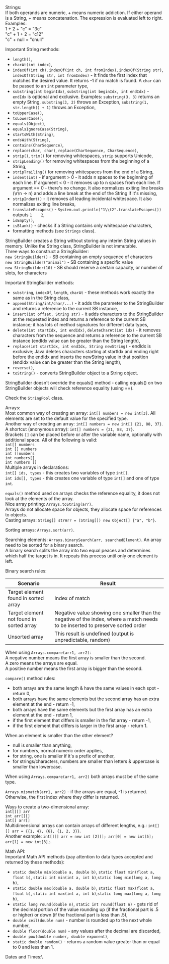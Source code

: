 Strings:\
If both operands are numeric, + means numeric addiction. If either operand is a String, + means concatenation.
The expression is evaluated left to right. Examples:\
1 + 2 + "c" = "3c"\
"c" + 1 + 2 = "c12"\
"c" + null = "cnull"

Important String methods:
* `length()`,
* `charAt(int index)`,
* `indexOf(int ch)`, `indexOf(int ch, int fromIndex)`, `indexOf(String str)`, `indexOf(String str, int fromIndex)` - 
It finds the first index that matches the desired value. It returns -1 if no match is found. 
A `char` can be passed to an `int` parameter type,
* `substring(int beginIdx)`, `substring(int beginIdx, int endIdx)` - `endIdx` is optional and exclusive. Examples:
`substring(3, 3)` returns an empty String, `substring(3, 2)` throws an Exception, 
`substring(1, str.length() + 1)` throws an Exception,
* `toUpperCase()`,
* `toLowerCase()`,
* `equals(Object)`,
* `equalsIgnoreCase(String)`,
* `startsWith(String)`,
* `endsWith(String)`,
* `contains(CharSequence)`,
* `replace(char, char)`, `replace(CharSequence, CharSequence)`,
* `strip()`, `trim()` for removing whitespaces, `strip` supports Unicode,
* `stripLeading()` for removing whitespaces from the beginning of a String,
* `stripTrailing()` for removing whitespaces from the end of a String,
* `indent(int)` - if argument > 0 - it adds n spaces to the beginning of each line. If argument < 0 - it removes up to n spaces
from each line. If argument == 0 - there's no change. It also normalizes exiting line breaks (\r\n -> n) and adds a line break 
at the end of the String if it's missing,
* `stripIndent()` - it removes all leading incidental whitespace. It also normalizes exiting line breaks,
* `translateEscapes()` - `System.out.println("1\\t2".translateEscapes())` outputs `1    2`,
* `isEmpty()`,
* `isBlank()` - checks if a String contains only whitespace characters,
* formatting methods (see `Strings` class).

StringBuilder creates a String without storing any interim String values in memory. Unlike the String class, StringBuilder
is not immutable.\
Three ways to construct a StringBuilder:\
`new StringBuilder()` - SB containing an empty sequence of characters\
`new StringBuilder("animal")` - SB containing a specific value\
`new StringBuilder(10)` - SB should reserve a certain capacity, or number of slots, for characters

Important StringBuilder methods:
* `substring`, `indexOf`, `length`, `charAt` - these methods work exactly the same as in the String class,
* `append(String/int/char/...)` - it adds the parameter to the StringBuilder and returns a reference to the current SB instance,
* `insert(int offset, String str)` - it adds characters to the StringBuilder at the requested index and returns a reference 
to the current SB instance; it has lots of method signatures for different data types,
* `delete(int startIdx, int endIdx)`, `deleteCharAt(int idx)` -  it removes characters from the sequence 
and returns a reference to the current SB instance (endIdx value can be greater than the String length),
* `replace(int startIdx, int endIdx, String newString)` - endIdx is exclusive; Java deletes characters starting at startIdx
and ending right before the endIdx and inserts the newString value in that position (endIdx value can be greater than the String length),
* `reverse()`,
* `toString()` - converts StringBuilder object to a String object.

StringBuilder doesn't override the equals() method - calling equals() on two StringBuilder objects will check 
reference equality (using ==).

Check the `StringPool` class.

Arrays:\
Most common way of creating an array: `int[] numbers = new int[3]`. All elements are set to the default value for the
specified type.\
Another way of creating an array: `int[] numbers = new int[] {21, 88, 37}`.\
A shortcut (anonymous array): `int[] numbers = {21, 88, 37}`.\
Brackets `[]` can be placed before or after the variable name, optionally with additional space. All of the following is valid:\
`int[] numbers`\
`int [] numbers`\
`int []numbers`\
`int numbers[]`\
`int numbers []`\
Multiple arrays in declarations:\
`int[] ids, types` - this creates two variables of type `int[]`.\
`int ids[], types` - this creates one variable of type `int[]` and one of type `int`.

`equals()` method used on arrays checks the reference equality, it does not look at the elements of the array.\
Nice array printing: `Arrays.toString(arr)`.\
Arrays do not allocate space for objects, they allocate space for references to objects.\
Casting arrays: `String[] strArr = (String[]) new Object[] {"a", "b"}`.

Sorting arrays: `Arrays.sort(arr)`.

Searching elements: `Arrays.binarySearch(arr, searchedElement)`. An array need to be sorted for a binary search.\
A binary search splits the array into two equal peaces and determines which half the target is in. It repeats this process
until only one element is left.

Binary search rules:

| Scenario                                 | Result                                                                                                                         |
|------------------------------------------|--------------------------------------------------------------------------------------------------------------------------------|
| Target element found in sorted array     | Index of match                                                                                                                 |
| Target element not found in sorted array | Negative value showing one smaller than the negative of the index, where a match needs to be inserted to preserve sorted order |
| Unsorted array                           | This result is undefined (output is unpredictable, random)                                                                     |

When using `Arrays.compare(arr1, arr2)`:\
A negative number means the first array is smaller than the second.\
A zero means the arrays are equal.\
A positive number means the first array is bigger than the second.

`compare()` method rules:
* both arrays are the same length & have the same values in each spot - return 0,
* both arrays have the same elements but the second array has an extra element at the end - return -1,
* both arrays have the same elements but the first array has an extra element at the end - return 1,
* if the first element that differs is smaller in the fist array - return -1,
* if the first element that differs is larger in the first array - return 1.

When an element is smaller than the other element?
* null is smaller than anything,
* for numbers, normal numeric order applies,
* for string, one is smaller if it's a prefix of another,
* for strings/characters, numbers are smaller than letters & uppercase is smaller than lowercase.

When using `Arrays.compare(arr1, arr2)` both arrays must be of the same type.

`Arrays.mismatch(arr1, arr2)` - if the arrays are equal, -1 is returned. Otherwise, the first index where they differ is returned.

Ways to create a two-dimensional array:\
`int[][] arr`\
`int arr[][]`\
`int[] arr[]`\
Multidimensional arrays can contain arrays of different lengths, e.g.: `int[][] arr = {{1, 4}, {6}, {1, 2, 3}}`.\
Another example: `int[][] arr = new int [2][]; arr[0] = new int[5]; arr[1] = new int[3];`.

Math API:\
Important Math API methods (pay attention to data types accepted and returned by these methods):
* `static double min(double a, double b)`, `static float min(float a, float b)`, 
`static int min(int a, int b)`,`static long min(long a, long b)`,
* `static double max(double a, double b)`, `static float max(float a, float b)`,
`static int max(int a, int b)`,`static long max(long a, long b)`,
* `static long round(double n)`, `static int round(float n)` - gets rid of the decimal portion of the value rounding
up (if the fractional part is .5 or higher) or down (if the fractional part is less than .5),
* `double ceil(double num)` - number is rounded up to the next whole number,
* `double floor(double num)` - any values after the decimal are discarded,
* `double pow(double number, double exponent)`,
* `static double random()` - returns a random value greater than or equal to 0 and less than 1.

Dates and Times:\

